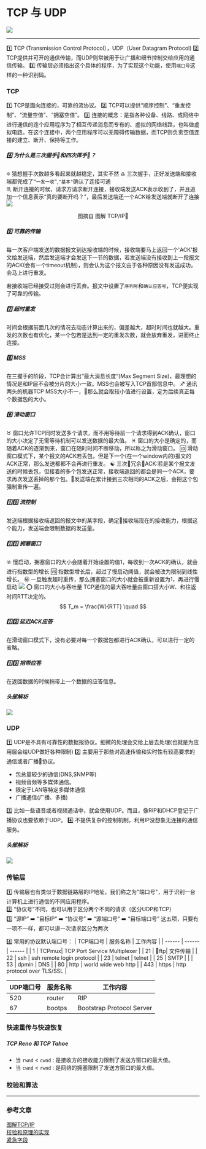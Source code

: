 # TCP 与 UDP
![](/blog_assets/TCP_UPD_COVER.png)
___
1️⃣ TCP (Transmission Control Protocol），UDP（User Datagram Protocol)
2️⃣ TCP提供并可开的通信传输，而UDP则常被用于让广播和细节控制交给应用的通信传输。
3️⃣ 传输层必须指出这个具体的程序，为了实现这个功能，使用`端口号`这样的一种识别码。

### TCP
1️⃣ TCP是面向连接的，可靠的流协议。
2️⃣ TCP可以提供“顺序控制”、“重发控制”、“流量空值”、“拥塞空值”。
3️⃣ 连接的概念：是指各种设备、线路、或网络中进行通信的连个应用程序为了相互传递消息而专有的、虚拟的网络线路，也叫做虚拟电路。在这个连接中，两个应用程序可以无障碍传输数据，而TCP则负责空值连接的建立、断开、保持等工作。
##### 4️⃣ 为什么是三次握手🤝和四次挥手👋？
   🔯 猜想握手次数越多看起来就越稳定，其实不然
   ♎️ 三次握手，正好发送端和接收端都完成了`“一发一收”`,`"基本"`确认了连接可通  
   ♏️ 断开连接的时候，请求方请求断开连接，接收端发送ACK表示收到了，并且追加一个信息表示“真的要断开吗？”，最后发送端还一个ACK给发送端就断开了连接
![](/blog_assets/tcp_handshakes.png)
<div style="text-align:center;">图摘自 图解 TCP/IP</div>

##### 5️⃣ 可靠的传输
每一次客户端发送的数据报文到达接收端的时候，接收端要马上返回一个'ACK'报文给发送端，然后发送端才会发送下一节的数据，若发送端没有接收到上一段报文的ACK(会有一个timeout机制)，则会认为这个报文由于各种原因没有发送成功，会马上进行重发。  

若接收端已经接受过则会进行丢弃。报文中设置了`序列号`和`确认应答号`，TCP便实现了可靠的传输。  
    
##### 7️⃣ 超时重发
时间会根据前面几次的情况去动态计算出来的，偏差越大，超时时间也就越大。重发的次数也有优化，某一个包若是达到一定的重发次数，就会放弃重发，进而终止连接。
##### 8️⃣ MSS
在三握手的阶段，TCP会计算出“最大消息长度“(Max Segment Size)，最理想的情况是和IP层不会被分片的大小一致。MSS也会被写入TCP首部信息中。
♐️ 通讯两头的机器TCP MSS大小不一，那么就会取较小值进行设置，定为后续真正每个数据包的大小。
##### 9️⃣ 滑动窗口
♉️ 窗口允许TCP同时发送多个请求，而不用等待前一个请求得到ACK确认，窗口的大小决定了无需等待机制可以发送数据的最大值。
♓️ 窗口的大小是确定的，而随着ACK的逐渐到来，窗口在随时时间不断移动，所以称之为滑动窗口。
🆔 滑动窗口模式下，某个报文的ACK若丢包，但是下一个(在一个window内的)报文的ACK正常，那么发送都都不会再进行重发。
☯️ 三次冗余ACK:若是某个报文发送的时候丢包，但接着的多个包发送正常，接收端返回的都会是同一个ACK，要求再次发送丢掉的那个包。发送端在累计接到三次相同的ACK之后，会把这个包强制重传一遍。  

##### 1️⃣0️⃣ 流控制
发送端根据接收端返回的报文中的某字段，确定接收端现在的接收能力，根据这个能力，发送端会限制数据的发送量。

##### 1️⃣1️⃣ 拥塞窗口
☣️ 慢启动，拥塞窗口的大小会随着开始设置的值1，每收到一次ACK的确认，就会进行指数型的增长
🆚 指数型增长后，超过了慢启动阈值，就会被改为限制到线性增长。
㊙️ 一旦触发超时重传，那么拥塞窗口的大小就会被重新设置为1，再进行慢启动
![](/blog_assets/tcp_slow_start.png)
⭕️ 窗口的大小与吞吐量
TCP通信的最大吞吐量由窗口搭大小W、和往返时间RTT决定的。
$$ T_m = \frac{W}{RTT} \quad $$
##### 1️⃣2️⃣ 延迟ACK应答
在滑动窗口模式下，没有必要对每一个数据包都进行ACK确认，可以进行一定的省略。

##### 1️⃣3️⃣ 捎带应答
在返回数据的时候捎带上一个数据的应答信息。


##### 头部解析
![](/blog_assets/TCP_header.png)

### UDP
1️⃣ UDP是不具有可靠性的数据报协议。细微的处理会交给上层去处理(也就是为应用层会给UDP做好各种限制)
2️⃣ 主要用于那些对高速传输和实时性有较高要求的通信或者广播📢协议。
* 包总量较少的通信(DNS,SNMP等)
* 视频音频等多媒体通信。
* 限定于LAN等特定多媒体通信
* 广播通信(广播、多播)

3️⃣ 比如一些语音或者视频通话中，就会使用UDP。而且，像RIP和DHCP登记于广播协议也要依赖于UDP。
4️⃣ 不提供复杂的控制机制，利用IP没想象无连接的通信服务。
##### 头部解析
![](/blog_assets/UDP_header.png)

### 传输层
1️⃣ 传输层也有类似于数据链路层的IP地址，我们称之为"端口号"，用于识别一台计算机上进行通信的不同应用程序。  
2️⃣ “协议号”不同，也可以用于区分两个不同的请求（区分UDP和TCP）  
3️⃣ “源IP” ➡️ “目标IP” ➡️ “协议号” ➡️ “源端口号” ➡️ “目标端口号” 这五项，只要有一项不一样，都可以讲一次请求区分为两次  

4️⃣ 常用的协议默认端口号：
| TCP端口号 | 服务名称 | 工作内容 |
| ------ | ------ | ------ |
| 1 | TCPmux| TCP Port Service Multiplexer |
| 21 | ftp| 文件传输 |
| 22 | ssh | ssh remote login protocol |
| 23 | telnet | telnet |
| 25 |  SMTP  |  |
| 53 | dpmin | DNS |
| 80 | http | world wide web http |
| 443 | https | http protocol over TLS/SSL |

| UDP端口号 | 服务名称 | 工作内容 |
| ------ | ------ | ------ |
| 520 | router | RIP |
| 67 | bootps | Bootstrap Protocol Server |


### 快速重传与快速恢复
##### TCP Reno 和 TCP Tahoe   

* 当 `rwnd` < `cwnd` : 是接收方的接收能力限制了发送方窗口的最大值。
* 当 `cwnd` < `rwnd` : 是网络的拥塞限制了发送方窗口的最大值。



### 校验和算法


___
### 参考文章
[图解TCP/IP]()  
[校验和原理的实现](https://www.baidu.com/link?url=qHgd6C6thVkS-0XxhhBped2XnU9cu2jBzIMKRvLqB_YPoyPazikrWfr4YZLuf5f2Ze_AHJzdkQi4ftuuDt08_pPGUs6GlRtxOluxTv_jmmO&wd=&eqid=c63b1da500019a6e000000065c3317ba)   
[紧急字段](https://bbs.csdn.net/topics/50269452)  
